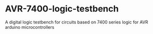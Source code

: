 # AVR-7400-logic-testbench
A digital logic testbench for circuits based on 7400 series logic for AVR arduino microcontrollers
